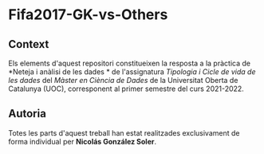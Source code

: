 # Fifa2017-GK-vs-Others

## Context

Els elements d'aquest repositori constitueixen la resposta a la pràctica de *Neteja i anàlisi de les dades * de l'assignatura *Tipologia i Cicle de vida de les dades* del *Màster en Ciència de Dades* de la Universitat Oberta de Catalunya (UOC), corresponent al primer semestre del curs 2021-2022.

## Autoria

Totes les parts d'aquest treball han estat realitzades exclusivament de forma individual per **Nicolás González Soler**.
